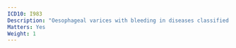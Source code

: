 ```yaml
---
ICD10: I983
Description: "Oesophageal varices with bleeding in diseases classified elsewhere"
Matters: Yes
Weight: 1
---
```


